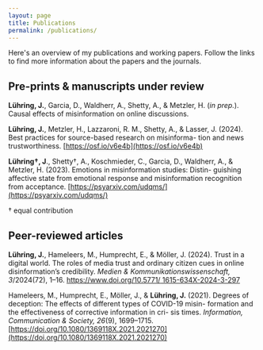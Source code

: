 ```yaml
---
layout: page
title: Publications
permalink: /publications/
---
```


Here's an overview of my publications and working papers. Follow the links to find more information about the papers and the journals.

## Pre-prints & manuscripts under review

**Lühring, J.**, Garcia, D., Waldherr, A., Shetty, A., & Metzler, H. (*in prep.*). Causal effects of misinformation on online discussions. 

**Lühring, J.**, Metzler, H., Lazzaroni, R. M., Shetty, A., & Lasser, J. (2024). Best practices for source-based research on misinforma- tion and news trustworthiness. [https://osf.io/v6e4b](https://osf.io/v6e4b)

**Lühring†, J**., Shetty†, A., Koschmieder, C., Garcia, D., Waldherr, A., & Metzler, H. (2023). Emotions in misinformation studies: Distin- guishing affective state from emotional response and misinformation recognition from acceptance. [https://psyarxiv.com/udqms/](https://psyarxiv.com/udqms/)

† equal contribution

## Peer-reviewed articles

**Lühring, J.**, Hameleers, M., Humprecht, E., & Möller, J. (2024). Trust in a digital world. The roles of media trust and ordinary citizen cues in online disinformation’s credibility. *Medien & Kommunikationswissenschaft, 3*/2024(72), 1–16. [https://www.doi.org/10.5771/ 1615-634X-2024-3-297](https://www.doi.org/10.5771/1615-634X-2024-3-297)

Hameleers, M., Humprecht, E., Möller, J., & **Lühring, J.** (2021). Degrees of deception: The effects of different types of COVID-19 misin- formation and the effectiveness of corrective information in cri- sis times. *Information, Communication & Society, 26*(9), 1699–1715. [https://doi.org/10.1080/1369118X.2021.2021270](https://doi.org/10.1080/1369118X.2021.2021270)
